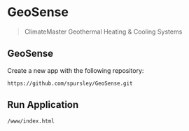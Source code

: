 # GeoSense

> ClimateMaster Geothermal Heating & Cooling Systems

## GeoSense

Create a new app with the following repository:

    https://github.com/spursley/GeoSense.git

## Run Application

    /www/index.html

